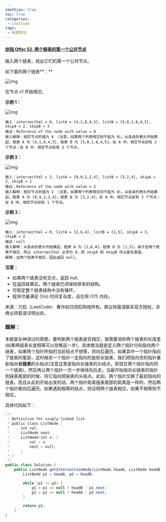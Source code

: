 ```yaml
---
zmathjax: true
toc: true
categories:
 - LeetCode
tags:
 - 刷题笔记
---
```


#### [剑指 Offer 52. 两个链表的第一个公共节点](https://leetcode-cn.com/problems/liang-ge-lian-biao-de-di-yi-ge-gong-gong-jie-dian-lcof/)

输入两个链表，找出它们的第一个公共节点。

如下面的两个链表**：**

![img](https://gitee.com/xlshi/blog_img/raw/master/mac/20201210200854.png)

在节点 c1 开始相交。

<!--more-->

**示例 1：**

![img](https://gitee.com/xlshi/blog_img/raw/master/mac/20201210200858.png)

```
输入：intersectVal = 8, listA = [4,1,8,4,5], listB = [5,0,1,8,4,5], skipA = 2, skipB = 3
输出：Reference of the node with value = 8
输入解释：相交节点的值为 8 （注意，如果两个列表相交则不能为 0）。从各自的表头开始算起，链表 A 为 [4,1,8,4,5]，链表 B 为 [5,0,1,8,4,5]。在 A 中，相交节点前有 2 个节点；在 B 中，相交节点前有 3 个节点。
```

**示例 2：**

![img](https://gitee.com/xlshi/blog_img/raw/master/mac/20201210200908.png)

```
输入：intersectVal = 2, listA = [0,9,1,2,4], listB = [3,2,4], skipA = 3, skipB = 1
输出：Reference of the node with value = 2
输入解释：相交节点的值为 2 （注意，如果两个列表相交则不能为 0）。从各自的表头开始算起，链表 A 为 [0,9,1,2,4]，链表 B 为 [3,2,4]。在 A 中，相交节点前有 3 个节点；在 B 中，相交节点前有 1 个节点。
```

**示例 3：**

![img](https://gitee.com/xlshi/blog_img/raw/master/mac/20201210200904.png)

```
输入：intersectVal = 0, listA = [2,6,4], listB = [1,5], skipA = 3, skipB = 2
输出：null
输入解释：从各自的表头开始算起，链表 A 为 [2,6,4]，链表 B 为 [1,5]。由于这两个链表不相交，所以 intersectVal 必须为 0，而 skipA 和 skipB 可以是任意值。
解释：这两个链表不相交，因此返回 null。
```

**注意：**

-   如果两个链表没有交点，返回 null.
-   在返回结果后，两个链表仍须保持原有的结构。
-   可假定整个链表结构中没有循环。
-   程序尽量满足 O(n) 时间复杂度，且仅用 O(1) 内存。

来源：力扣（LeetCode）
著作权归领扣网络所有。商业转载请联系官方授权，非商业转载请注明出处。

### 题解：

本题是左神讲过的原题，要判断两个链表是否相交，就需要消除两个链表的长度差(如果两链表长度相等可以忽略这一步)，具体做法就是定义两个指针分别指向两个链表，如果两个指针所指的当前结点不想等，则向后遍历。如果其中一个指针指向了链表的尾部，这时候另一个指针一定指向的是较长链表，我们把指向空的指针重新指向**长链表**的头结点(注意这里是指向长链表的头结点，即现在两个指针指向同一个链表)，然后再让两个指针一次一步继续向后走，当最开始指向长链表的指针到链表尾部的时候，将它指向短链表的头结点。此刻，两个指针交换了最初指向的链表，而且从此刻开始出发的话，两个指针距离链表尾部的距离是一样的，然后两个指针都向后遍历，如果遇到相等的结点，则证明两个链表相交，如果不相等则不相交。

具体代码如下：

```java
/**
 * Definition for singly-linked list.
 * public class ListNode {
 *     int val;
 *     ListNode next;
 *     ListNode(int x) {
 *         val = x;
 *         next = null;
 *     }
 * }
 */
public class Solution {
    public ListNode getIntersectionNode(ListNode headA, ListNode headB) {
        ListNode p1 = headA, p2 = headB;

        while (p1 != p2) {
            p1 = p1 == null ? headB : p1.next;
            p2 = p2 == null ? headA : p2.next;
        }

        return p1;
    }
}
```

